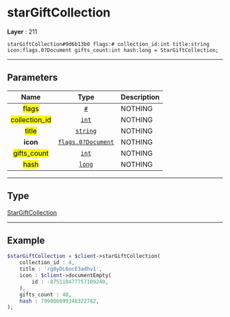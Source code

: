 # starGiftCollection

**Layer** : 211

```tl
starGiftCollection#9d6b13b0 flags:# collection_id:int title:string icon:flags.0?Document gifts_count:int hash:long = StarGiftCollection;
```

---

## Parameters

| Name | Type | Description |
| :---: | :---: | :--- |
| <mark>flags</mark> | [`#`](type/#) | NOTHING |
| <mark>collection_id</mark> | [`int`](type/int) | NOTHING |
| <mark>title</mark> | [`string`](type/string) | NOTHING |
| **icon** | [`flags.0?Document`](type/Document) | NOTHING |
| <mark>gifts_count</mark> | [`int`](type/int) | NOTHING |
| <mark>hash</mark> | [`long`](type/long) | NOTHING |

---

## Type

[StarGiftCollection](type/StarGiftCollection)

---

## Example

```php
$starGiftCollection = $client->starGiftCollection(
	collection_id : 4,
	title : 'rg8yDL6ocE3adhv1',
	icon : $client->documentEmpty(
		id : -875118477757109240,
	),
	gifts_count : 48,
	hash : 799806899348322782,
);
```